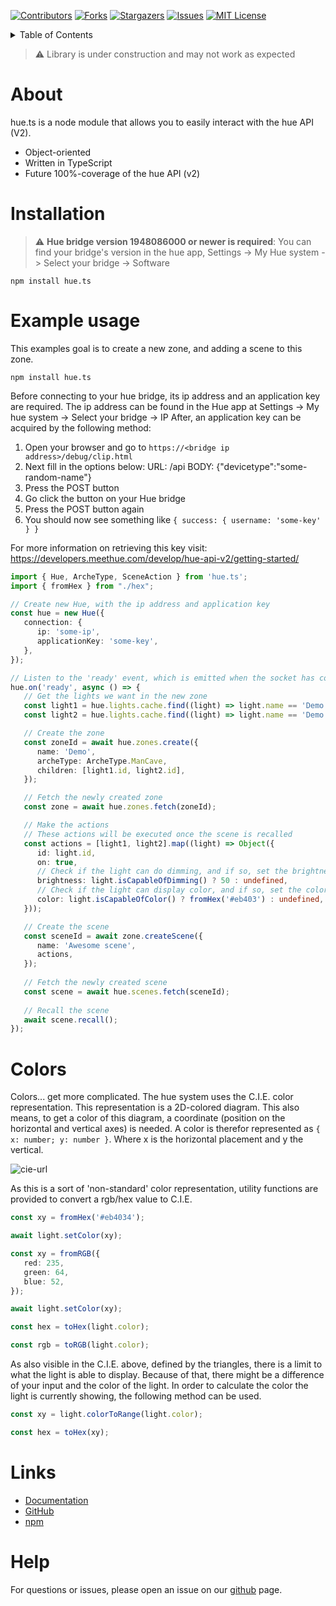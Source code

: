 [![Contributors][contributors-shield]][contributors-url]
[![Forks][forks-shield]][forks-url]
[![Stargazers][stars-shield]][stars-url]
[![Issues][issues-shield]][issues-url]
[![MIT License][license-shield]][license-url]

<details>
  <summary>Table of Contents</summary>
  <ol>
    <li>
      <a href="#about">About</a>
    </li>
    <li>
      <a href="#installation">Installation</a>
    </li>
    <li>
      <a href="#example-usage">Example usage</a>
    </li>
    <li>
      <a href="#colors">Colors</a>
    </li>
    <li>
      <a href="#other">Other</a>
    </li>
    <li>
      <a href="#roadmap">Roadmap</a>
    </li>
  </ol>
</details>

> ⚠️ Library is under construction and may not work as expected

# About

hue.ts is a node module that allows you to easily interact with the hue API (V2).

- Object-oriented
- Written in TypeScript
- Future 100%-coverage of the hue API (v2)

# Installation

> ⚠️ **Hue bridge version 1948086000 or newer is required**: You can find your bridge's version in
the hue app, Settings -> My Hue system -> Select your bridge -> Software

```shell
npm install hue.ts
```

# Example usage

This examples goal is to create a new zone, and adding a scene to this zone.

```shell
npm install hue.ts
```

Before connecting to your hue bridge, its ip address and an application key are required.
The ip address can be found in the Hue app at Settings -> My hue system -> Select your bridge -> IP
After, an application key can be acquired by the following method:
1. Open your browser and go to `https://<bridge ip address>/debug/clip.html`
2. Next fill in the options below:
   URL: /api
   BODY: {"devicetype":"some-random-name"}
3. Press the POST button
4. Go click the button on your Hue bridge
5. Press the POST button again
6. You should now see something like `{ success: { username: 'some-key' } }`

For more information on retrieving this key visit: https://developers.meethue.com/develop/hue-api-v2/getting-started/

```ts
import { Hue, ArcheType, SceneAction } from 'hue.ts';
import { fromHex } from "./hex";

// Create new Hue, with the ip address and application key
const hue = new Hue({
   connection: {
      ip: 'some-ip',
      applicationKey: 'some-key',
   },
});

// Listen to the 'ready' event, which is emitted when the socket has connected and cached all resources
hue.on('ready', async () => {
   // Get the lights we want in the new zone
   const light1 = hue.lights.cache.find((light) => light.name == 'Demo Light 1')!;
   const light2 = hue.lights.cache.find((light) => light.name == 'Demo Light 2')!;

   // Create the zone
   const zoneId = await hue.zones.create({
      name: 'Demo',
      archeType: ArcheType.ManCave,
      children: [light1.id, light2.id],
   });

   // Fetch the newly created zone
   const zone = await hue.zones.fetch(zoneId);

   // Make the actions
   // These actions will be executed once the scene is recalled
   const actions = [light1, light2].map((light) => Object({
      id: light.id,
      on: true,
      // Check if the light can do dimming, and if so, set the brightness of the light to 50%
      brightness: light.isCapableOfDimming() ? 50 : undefined,
      // Check if the light can display color, and if so, set the color to #eb403
      color: light.isCapableOfColor() ? fromHex('#eb403') : undefined,
   }));

   // Create the scene
   const sceneId = await zone.createScene({
      name: 'Awesome scene',
      actions,
   });
   
   // Fetch the newly created scene
   const scene = await hue.scenes.fetch(sceneId);
   
   // Recall the scene
   await scene.recall();
});
```
# Colors

Colors... get more complicated. The hue system uses the C.I.E. color representation. This representation is a 2D-colored diagram.
This also means, to get a color of this diagram, a coordinate (position on the horizontal and vertical axes) is needed.
A color is therefor represented as `{ x: number; y: number }`. Where x is the horizontal placement and y the vertical.

![cie-url]

As this is a sort of 'non-standard' color representation, utility functions are provided to convert a rgb/hex value to C.I.E.
```ts
const xy = fromHex('#eb4034');

await light.setColor(xy);
```
```ts
const xy = fromRGB({
   red: 235,
   green: 64,
   blue: 52,
});

await light.setColor(xy);
```
```ts
const hex = toHex(light.color);
```
```ts
const rgb = toRGB(light.color);
```

As also visible in the C.I.E. above, defined by the triangles,
there is a limit to what the light is able to display.
Because of that, there might be a difference of your input and the color of the light.
In order to calculate the color the light is currently showing, the following method can be used.
```ts
const xy = light.colorToRange(light.color);

const hex = toHex(xy);
```

# Links

- [Documentation](documentation-url)
- [GitHub](github-url)
- [npm](npm-url)

# Help

For questions or issues, please open an issue on our [github](issues-url) page.

[contributors-shield]: https://img.shields.io/github/contributors/S222em/hue.js.svg?style=for-the-badge
[contributors-url]: https://github.com/S222em/hue.js/graphs/contributors
[forks-shield]: https://img.shields.io/github/forks/S222em/hue.js.svg?style=for-the-badge
[forks-url]: https://github.com/S222em/hue.js/network/members
[stars-shield]: https://img.shields.io/github/stars/S222em/hue.js.svg?style=for-the-badge
[stars-url]: https://github.com/S222em/hue.js/stargazers
[issues-shield]: https://img.shields.io/github/issues/S222em/hue.js.svg?style=for-the-badge
[issues-url]: https://github.com/S222em/hue.js/issues
[license-shield]: https://img.shields.io/github/license/S222em/hue.js.svg?style=for-the-badge
[license-url]: https://github.com/S222em/hue.js/blob/master/LICENSE.txt
[cie-url]: https://developers.meethue.com/wp-content/uploads/2018/02/color.png
[documentation-url]: https://github.com/S222em/hue.ts/wiki/Exports
[github-url]: https://github.com/S222em/hue.ts
[npm-url]: https://www.npmjs.com/package/hue.ts
